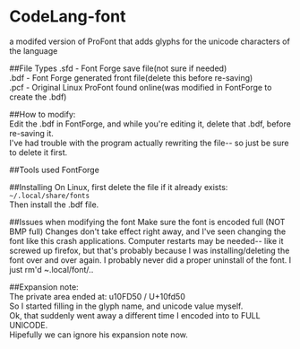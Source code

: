 # CodeLang-font
a modifed version of ProFont that adds glyphs for the unicode characters of the language

##File Types
.sfd - Font Forge save file(not sure if needed)  
.bdf - Font Forge generated front file(delete this before re-saving)  
.pcf - Original Linux ProFont found online(was modified in FontForge to create the .bdf)  

##How to modify:  
Edit the .bdf in FontForge, and while you're editing it, delete that .bdf, before re-saving it.  
I've had trouble with the program actually rewriting the file-- so just be sure to delete it first.

##Tools used
FontForge

##Installing
On Linux, first delete the file if it already exists:  
`~/.local/share/fonts`  
Then install the .bdf file.  

##Issues when modifying the font
Make sure the font is encoded full (NOT BMP full)
Changes don't take effect right away, and I've seen changing the font like this crash applications. Computer restarts may be needed-- like it screwed up firefox, but that's probably because I was installing/deleting the font over and over again.  I probably never did a proper uninstall of the font.  I just rm'd ~.local/font/..  

##Expansion note:  
The private area ended at:  u10FD50 / U+10fd50  
So I started filling in the glyph name, and unicode value myself.  
Ok, that suddenly went away a different time I encoded into to FULL UNICODE.  
Hipefully we can ignore his expansion note now.